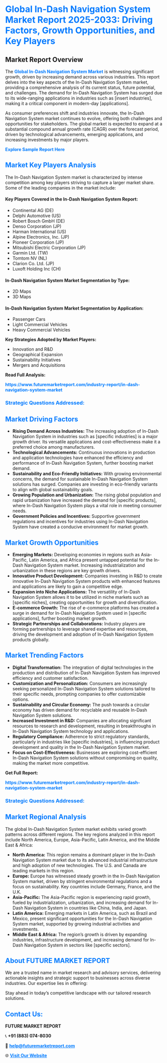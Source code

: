 <h1 style="color: #007BFF;">Global In-Dash Navigation System Market Report 2025-2033: Driving Factors, Growth Opportunities, and Key Players</h1>

<section id="overview">
<h2>Market Report Overview</h2>
<p>The <a href="https://www.futuremarketreport.com/industry-report/in-dash-navigation-system-market" style="color: #007BFF; text-decoration: none;"><strong>Global In-Dash Navigation System Market</strong></a> is witnessing significant growth, driven by increasing demand across various industries. This report delves into the key aspects of the In-Dash Navigation System market, providing a comprehensive analysis of its current status, future potential, and challenges. The demand for In-Dash Navigation System has surged due to its wide-ranging applications in industries such as [insert industries], making it a critical component in modern-day [applications].</p>
<p>As consumer preferences shift and industries innovate, the In-Dash Navigation System market continues to evolve, offering both challenges and opportunities for stakeholders. The global market is expected to expand at a substantial compound annual growth rate (CAGR) over the forecast period, driven by technological advancements, emerging applications, and increasing investments by major players.</p>
</section>

<section id="overview">
<p><a href="https://www.futuremarketreport.com/request-sample/reportId=57659" style="color: #007BFF; text-decoration: none;"><strong>Explore Sample Report Here</strong></a></p>
</section>

<section id="key-players">
<h2 style="color: #007BFF;">Market Key Players Analysis</h2>
<p>The In-Dash Navigation System market is characterized by intense competition among key players striving to capture a larger market share. Some of the leading companies in the market include:</p>
<h4>Key Players Covered in the In-Dash Navigation System Report:</h4>
<ul><li>Continental AG (DE)</li><li>Delphi Automotive (US)</li><li>Robert Bosch GmbH (DE)</li><li>Denso Corporation (JP)</li><li>Harman International (US)</li><li>Alpine Electronics, Inc. (JP)</li><li>Pioneer Corporation (JP)</li><li>Mitsubishi Electric Corporation (JP)</li><li>Garmin Ltd. (TW)</li><li>Tomtom NV (NL)</li><li>Clarion Co. Ltd. (JP)</li><li>Luxoft Holding Inc (CH)</li></ul>
<h4>In-Dash Navigation System Market Segmentation by Type:</h4>
<ul><li>2D Maps</li><li>3D Maps</li></ul>

<h4>In-Dash Navigation System Market Segmentation by Application:</h4>
<ul><li>Passenger Cars</li><li>Light Commercial Vehicles</li><li>Heavy Commercial Vehicles</li></ul>
<p><strong>Key Strategies Adopted by Market Players:</strong></p>
<ul>
<li>Innovation and R&D</li>
<li>Geographical Expansion</li>
<li>Sustainability Initiatives</li>
<li>Mergers and Acquisitions</li>
</ul>
</section>

<section>
<p><strong>Read Full Analysis: </strong></p><a href="https://www.futuremarketreport.com/industry-report/in-dash-navigation-system-market" style="color: #007BFF; text-decoration: none;"><strong>https://www.futuremarketreport.com/industry-report/in-dash-navigation-system-market</strong></a>
<h3 style="color: #007BFF;">Strategic Questions Addressed:</h3>
</section>

<section id="driving-factors">
<h2 style="color: #007BFF;">Market Driving Factors</h2>
<ul>
<li><strong>Rising Demand Across Industries:</strong> The increasing adoption of In-Dash Navigation System in industries such as [specific industries] is a major growth driver. Its versatile applications and cost-effectiveness make it a preferred choice among manufacturers.</li>
<li><strong>Technological Advancements:</strong> Continuous innovations in production and application technologies have enhanced the efficiency and performance of In-Dash Navigation System, further boosting market demand.</li>
<li><strong>Sustainability and Eco-Friendly Initiatives:</strong> With growing environmental concerns, the demand for sustainable In-Dash Navigation System solutions has surged. Companies are investing in eco-friendly variants to align with global sustainability goals.</li>
<li><strong>Growing Population and Urbanization:</strong> The rising global population and rapid urbanization have increased the demand for [specific products], where In-Dash Navigation System plays a vital role in meeting consumer needs.</li>
<li><strong>Government Policies and Incentives:</strong> Supportive government regulations and incentives for industries using In-Dash Navigation System have created a conducive environment for market growth.</li>
</ul>
</section>

<section id="growth-opportunities">
<h2 style="color: #007BFF;">Market Growth Opportunities</h2>
<ul>
<li><strong>Emerging Markets:</strong> Developing economies in regions such as Asia-Pacific, Latin America, and Africa present untapped potential for the In-Dash Navigation System market. Increasing industrialization and urbanization in these regions are key growth drivers.</li>
<li><strong>Innovative Product Development:</strong> Companies investing in R&D to create innovative In-Dash Navigation System products with enhanced features and applications are likely to gain a competitive edge.</li>
<li><strong>Expansion into Niche Applications:</strong> The versatility of In-Dash Navigation System allows it to be utilized in niche markets such as [specific niches], creating opportunities for growth and diversification.</li>
<li><strong>E-commerce Growth:</strong> The rise of e-commerce platforms has created a surge in demand for In-Dash Navigation System used in [specific applications], further boosting market growth.</li>
<li><strong>Strategic Partnerships and Collaborations:</strong> Industry players are forming partnerships to leverage shared expertise and resources, driving the development and adoption of In-Dash Navigation System products globally.</li>
</ul>
</section>

<section id="trending-factors">
<h2 style="color: #007BFF;">Market Trending Factors</h2>
<ul>
<li><strong>Digital Transformation:</strong> The integration of digital technologies in the production and distribution of In-Dash Navigation System has improved efficiency and customer satisfaction.</li>
<li><strong>Customization and Personalization:</strong> Consumers are increasingly seeking personalized In-Dash Navigation System solutions tailored to their specific needs, prompting companies to offer customizable options.</li>
<li><strong>Sustainability and Circular Economy:</strong> The push towards a circular economy has driven demand for recyclable and reusable In-Dash Navigation System solutions.</li>
<li><strong>Increased Investment in R&D:</strong> Companies are allocating significant resources to research and development, resulting in breakthroughs in In-Dash Navigation System technology and applications.</li>
<li><strong>Regulatory Compliance:</strong> Adherence to strict regulatory standards, particularly in industries like [specific industries], is influencing product development and quality in the In-Dash Navigation System market.</li>
<li><strong>Focus on Cost-Effectiveness:</strong> Businesses are exploring cost-efficient In-Dash Navigation System solutions without compromising on quality, making the market more competitive.</li>
</ul>
</section>

<section>
<p><strong>Get Full Report: </strong></p><a href="https://www.futuremarketreport.com/industry-report/in-dash-navigation-system-market" style="color: #007BFF; text-decoration: none;"><strong>https://www.futuremarketreport.com/industry-report/in-dash-navigation-system-market</strong></a>
<h3 style="color: #007BFF;">Strategic Questions Addressed:</h3>
</section>


<section id="regional-analysis">
<h2 style="color: #007BFF;">Market Regional Analysis</h2>
<p>The global In-Dash Navigation System market exhibits varied growth patterns across different regions. The key regions analyzed in this report include North America, Europe, Asia-Pacific, Latin America, and the Middle East & Africa:</p>
<ul>
<li><strong>North America:</strong> This region remains a dominant player in the In-Dash Navigation System market due to its advanced industrial infrastructure and high adoption of new technologies. The U.S. and Canada are leading markets in this region.</li>
<li><strong>Europe:</strong> Europe has witnessed steady growth in the In-Dash Navigation System market, driven by stringent environmental regulations and a focus on sustainability. Key countries include Germany, France, and the U.K.</li>
<li><strong>Asia-Pacific:</strong> The Asia-Pacific region is experiencing rapid growth, fueled by industrialization, urbanization, and increasing demand for In-Dash Navigation System in countries like China, India, and Japan.</li>
<li><strong>Latin America:</strong> Emerging markets in Latin America, such as Brazil and Mexico, present significant opportunities for the In-Dash Navigation System market, supported by growing industrial activities and investments.</li>
<li><strong>Middle East & Africa:</strong> The region’s growth is driven by expanding industries, infrastructure development, and increasing demand for In-Dash Navigation System in sectors like [specific sectors].</li>
</ul>
</section>

<footer>
<h2 style="color: #007BFF;">About FUTURE MARKET REPORT</h2>
<p>We are a trusted name in market research and advisory services, delivering actionable insights and strategic support to businesses across diverse industries. Our expertise lies in offering:</p>

<p>Stay ahead in today’s competitive landscape with our tailored research solutions.</p>

<h2 style="color: #007BFF;">Contact Us:</h2>
<p><strong>FUTURE MARKET REPORT</strong></p>
<p>📞 <strong>+91 (883) 074-8030</strong></p>
<p>📧 <strong><a href="mailto:help@futuremarketreport.com" style="color: #007BFF;">help@futuremarketreport.com</a></strong></p>
<p>🌐 <strong><a href="https://www.futuremarketreport.com/" style="color: #007BFF;">Visit Our Website</a></strong></p>
</footer>